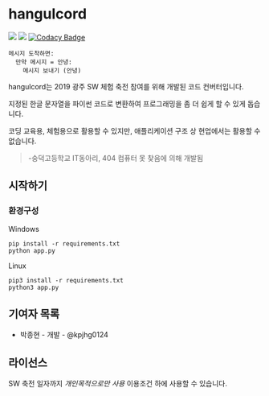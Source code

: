 hangulcord
====
![](https://img.shields.io/badge/python-3.5%20%7C%203.6%20%7C%203.7-blue.svg)
![](https://img.shields.io/badge/license-limited-red.svg)
[![Codacy Badge](https://api.codacy.com/project/badge/Grade/c814f3b50d4548eebcd52d6062d39d1a)](https://www.codacy.com/app/kpjhg0124/hangulcord?utm_source=github.com&amp;utm_medium=referral&amp;utm_content=404-sdok/hangulcord&amp;utm_campaign=Badge_Grade)

```
메시지 도착하면:
  만약 메시지 = 안녕:
    메시지 보내기 (안녕)
```

hangulcord는 2019 광주 SW 체험 축전 참여를 위해 개발된 코드 컨버터입니다.

지정된 한글 문자열을 파이썬 코드로 변환하여 프로그래밍을 좀 더 쉽게 할 수 있게 돕습니다.

코딩 교육용, 체험용으로 활용할 수 있지만, 애플리케이션 구조 상 현업에서는 활용할 수 없습니다.

> -숭덕고등학교 IT동아리, 404 컴퓨터 못 찾음에 의해 개발됨

시작하기
----

### 환경구성
Windows

```
pip install -r requirements.txt
python app.py
```

Linux

```
pip3 install -r requirements.txt
python3 app.py
```

기여자 목록
----
  * 박종현 - 개발 - @kpjhg0124
 
라이선스
----
SW 축전 일자까지 _개인목적으로만 사용_ 이용조건 하에 사용할 수 있습니다.